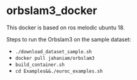 # orbslam3_docker

This docker is based on ros melodic ubuntu 18.

Steps to run the Orbslam3 on the sample dataset:

- `./download_dataset_sample.sh`
- `docker pull jahaniam/orbslam3`
- `build_container.sh`
- `cd Examples&&./euroc_examples.sh`

